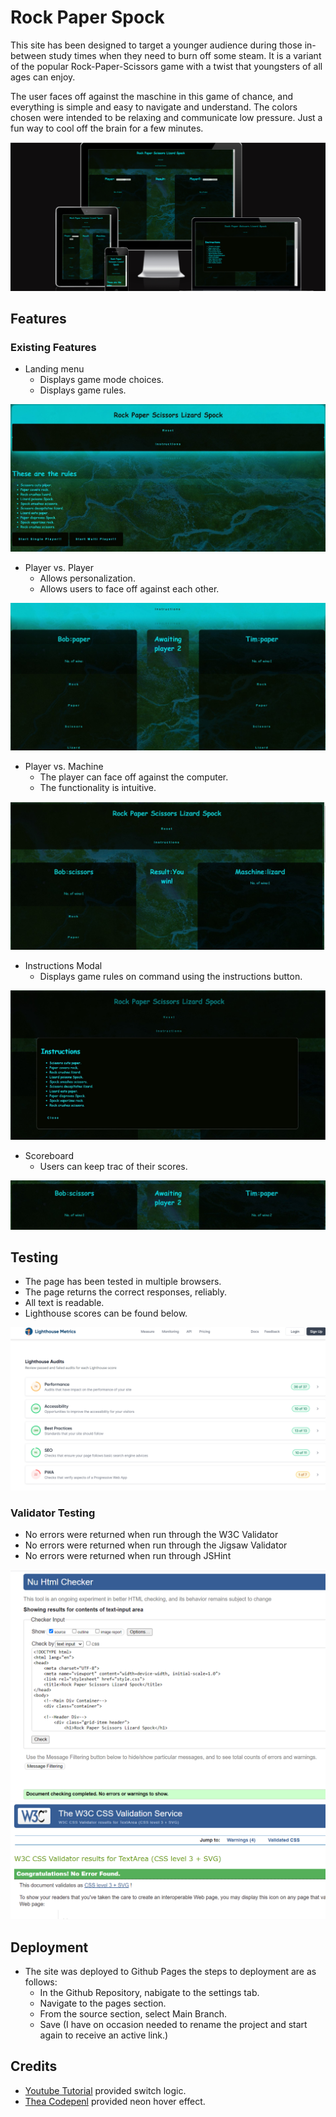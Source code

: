 # Rock Paper Spock


This site has been designed to target a younger audience during those in-between study times when they need to burn off some steam. It is a variant of the popular Rock-Paper-Scissors game with a twist that youngsters of all ages can enjoy. 

The user faces off against the maschine in this game of chance, and everything is simple and easy to navigate and understand. The colors chosen were intended to be relaxing and communicate low pressure. Just a fun way to cool off the brain for a few minutes.


![responsiveness check photo](assets/responsive.PNG)

## Features

### Existing Features

- Landing menu
    - Displays game mode choices.
    - Displays game rules.

![landing menu photo](assets/landing.jpg)

- Player vs. Player
    - Allows personalization.
    - Allows users to face off against each other.

![player vs player feature](assets/pvp.jpg)

- Player vs. Machine
    - The player can face off against the computer. 
    - The functionality is intuitive.

![player vs. machine](assets/playervsmachine.jpg)

- Instructions Modal
    - Displays game rules on command using the instructions button.

![Instructions modal](assets/modal.jpg)

- Scoreboard
    - Users can keep trac of their scores. 

![scoreboard photo](assets/scoreboard.jpg)






## Testing

- The page has been tested in multiple browsers.
- The page returns the correct responses, reliably.
- All text is readable.
- Lighthouse scores can be found below.

![lighthouse photo](assets/lighthouse.PNG)

### Validator Testing
- No errors were returned when run through the W3C Validator
- No errors were returned when run through the Jigsaw Validator
- No errors were returned when run through JSHint

![html validator photo](assets/htmlvalidator.PNG)
![css validator photo](assets/cssvalidator.PNG)

## Deployment

- The site was deployed to Github Pages the steps to deployment are as follows:
    - In the Github Repository, nabigate to the settings tab.
    - Navigate to the pages section.
    - From the source section, select Main Branch.
    - Save (I have on occasion needed to rename the project and start again to receive an active link.)

## Credits

- [Youtube Tutorial](https://www.youtube.com/watch?v=n1_vHArDBRA) provided switch logic.
- [Thea Codepenl](https://codepen.io/HighFlyer/pen/WNXRZBv) provided neon hover effect.

